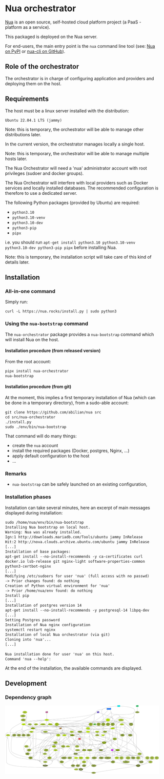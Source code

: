# Nua orchestrator

[Nua](https://nua.rocks/) is an open source, self-hosted cloud platform project (a PaaS - platform as a service).

This packaged is deployed on the Nua server.

For end-users, the main entry point is the `nua` command line tool (see: [Nua on PyPI](https://pypi.org/project/nua/) or [nua-cli on GitHub](https://github.com/abilian/nua/tree/main/nua-cli)).


## Role of the orchestrator

The orchestrator is in charge of configuring application and providers and deploying them on the host.

## Requirements

The host must be a linux server installed with the distribution:

    Ubuntu 22.04.1 LTS (jammy)

Note: this is temporary, the orchestrator will be able to manage other distributions later.

In the current version, the orchestrator manages locally a single host.

Note: this is temporary, the orchestrator will be able to manage multiple hosts later.


The Nua Orchestrator will need a 'nua' administrator account with root privileges (sudoer and docker groups).

The Nua Orchestrator will interfere with local providers such as Docker services and locally installed databases. The recommended configuration is therefore to use a dedicated server.

The following Python packages (provided by Ubuntu) are required:

- `python3.10`
- `python3.10-venv`
- `python3.10-dev`
- `python3-pip`
- `pipx`

i.e. you should run `apt-get install python3.10 python3.10-venv python3.10-dev python3-pip pipx` before installing Nua.

Note: this is temporary, the installation script will take care of this kind of details later.


## Installation

### All-in-one command

Simply run:

```console
curl -L https://nua.rocks/install.py | sudo python3
```

### Using the `nua-bootstrap` command

The `nua-orchestrator` package provides a `nua-bootstrap` command which will install Nua on the host.

#### Installation procedure (from released version)

From the root account:

```console
pipx install nua-orchestrator
nua-bootstrap
```

#### Installation procedure (from git)

At the moment, this implies a first temporary installation of Nua (which can be done in a temporary directory), from a sudo-able account:

```console
git clone https://github.com/abilian/nua src
cd src/nua-orchestrator
./install.py
sudo ./env/bin/nua-bootstrap
```

That command will do many things:

- create the `nua` account
- install the required packages (Docker, postgres, Nginx, ...)
- apply default configuration to the host
- ...

### Remarks

- `nua-bootstrap` can be safely launched on an existing configuration,

### Installation phases

Installation can take several minutes, here an excerpt of main messages displayed during installation:

```console
sudo /home/nua/env/bin/nua-bootstrap
Installing Nua bootstrap on local host.
Warning: Nua was already installed.
Ign:1 http://downloads.mariadb.com/Tools/ubuntu jammy InRelease
Hit:2 http://nova.clouds.archive.ubuntu.com/ubuntu jammy InRelease                                                                        [...]
Installation of base packages:
apt-get install --no-install-recommends -y ca-certificates curl docker.io lsb-release git nginx-light software-properties-common python3-certbot-nginx
[...]
Modifying /etc/sudoers for user 'nua' (full access with no passwd)
-> Prior changes found: do nothing
Creation of Python virtual environment for 'nua'
-> Prior /home/nua/env found: do nothing
Install pip
[...]
Installation of postgres version 14
apt-get install --no-install-recommends -y postgresql-14 libpq-dev
[...]
Setting Postgres password
Installation of Nua nginx configuration
systemctl restart nginx
Installation of local Nua orchestrator (via git)
Cloning into 'nua'...
[...]

Nua installation done for user 'nua' on this host.
Command 'nua --help':
```

At the end of the installation, the available commands are displayed.

## Development

### Dependency graph

![Dependency graph](./doc/dependency-graph.png)
